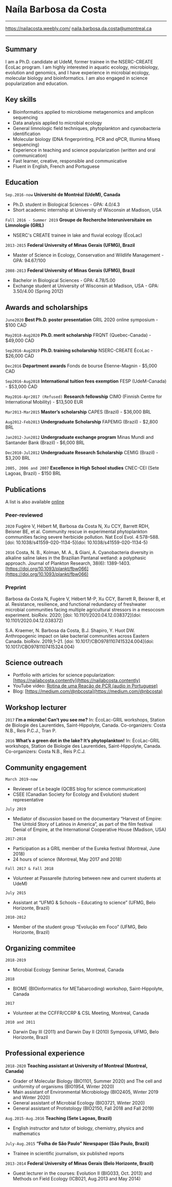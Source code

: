 
Naíla Barbosa da Costa
===========
-------------------------------    -------------------------------------
https://nailacosta.weebly.com/      naila.barbosa.da.costa@umontreal.ca
-------------------------------    -------------------------------------

Summary
-------

I am a Ph.D. candidate at UdeM, former trainee in the NSERC-CREATE ÉcoLac program. I am highly interested in aquatic ecology, microbiology, evolution and genomics, and I have experience in microbial ecology, molecular biology and bioinformatics. I am also engaged in science popularization and education.

Key skills
-------
* Bioinformatics applied to microbiome metagenomics and amplicon sequencing
*	Data analysis applied to microbial ecology
*	General limnologic field techniques, phytoplankton and cyanobacteria identification
*	Molecular biology (DNA fingerprinting, PCR and qPCR, Illumina Miseq sequencing) 
*	Experience in teaching and science popularization (written and oral communication)
*	Fast learner, creative, responsible and communicative
* Fluent in English, French and Portuguese

Education
-------
`Sep.2016-now`
__Université de Montréal (UdeM), Canada__
- Ph.D. student in Biological Sciences - GPA: 4.0/4.3
- Short academic internship at University of Wisconsin at Madison, USA

`Fall 2016 - Summer 2019`
__Groupe de Recherche Interuniversitaire en Limnologie (GRIL)__
- NSERC's CREATE trainee in lake and fluvial ecology (ÉcoLac)

`2013-2015`
__Federal University of Minas Gerais (UFMG), Brazil__
- Master of Science in Ecology, Conservation and Wildlife Management - GPA: 94.67/100

`2008-2013`
__Federal University of Minas Gerais (UFMG), Brazil__
- Bachelor in Biological Sciences - GPA: 4.78/5.00
- Exchange student at University of Wisconsin at Madison, USA - GPA: 3.50/4.00 (Spring 2012)

Awards and scholarships
-------
`June2020`
**Best Ph.D. poster presentation** GRIL 2020 online symposium - $100 CAD

`May2018-Aug2020`
**Ph.D. merit scholarship** FRQNT (Quebec-Canada) - $49,000 CAD

`Sep2016-Aug2019`
**Ph.D. training scholarship** NSERC-CREATE ÉcoLac - $26,000 CAD

`Dec2016`
**Department awards** Fonds de bourse Étienne-Magnin - $5,000 CAD

`Sep2016-Aug2018`
**International tuition fees exemption** FESP (UdeM-Canada) - $53,000 CAD

`May2016-Apr2017 (Refused)`
**Research fellowship** CIMO (Finnish Centre for International Mobility) - $13,500 EUR

`Mar2013-Mar2015`
**Master’s scholarship** CAPES (Brazil) - $36,000 BRL

`Aug2012-Feb2013`
**Undergraduate Scholarship** FAPEMIG (Brazil) - $2,800 BRL

`Jan2012-Jun2012`
**Undergraduate exchange program** Minas Mundi and Santander Bank (Brazil) - $6,000 BRL

`Dec2010-Jul2012`
**Undergraduate Research Scholarship** CEMIG (Brazil) - $3,200 BRL

`2005, 2006 and 2007`
**Excellence in High School studies** CNEC-CEI (Sete Lagoas, Brazil) - $150 BRL

Publications
-------
A list is also available [online](https://orcid.org/0000-0002-7158-933X)

### Peer-reviewed
`2020`
Fugère V, Hébert M, Barbosa da Costa N, Xu CCY, Barrett RDH, Beisner BE, et al. Community rescue in experimental phytoplankton communities facing severe herbicide pollution. Nat Ecol Evol. 4:578–588. [doi: 10.1038/s41559-020-1134-5](doi: 10.1038/s41559-020-1134-5)

`2016`
Costa, N. B., Kolman, M. A., & Giani, A. Cyanobacteria diversity in alkaline saline lakes in the Brazilian Pantanal wetland: a polyphasic approach. Journal of Plankton Research, 38(6): 1389-1403. [https://doi.org/10.1093/plankt/fbw066](https://doi.org/10.1093/plankt/fbw066)


### Preprint

Barbosa da Costa N, Fugère V, Hébert M-P, Xu CCY, Barrett R, Beisner B, et al. Resistance, resilience, and functional redundancy of freshwater microbial communities facing multiple agricultural stressors in a mesocosm experiment. bioRxiv. 2020; [doi: 10.1101/2020.04.12.038372](doi: 10.1101/2020.04.12.038372)

S.A. Kraemer, N. Barbosa da Costa, B.J. Shapiro, Y. Huot DW. Anthropogenic impact on lake bacterial communities across Eastern Canada. bioRxiv. 2019;1–21. [doi: 10.1017/CBO9781107415324.004](doi: 10.1017/CBO9781107415324.004)

Science outreach
-------
- Portfolio with articles for science popularization: [https://nailabcosta.contently](https://nailabcosta.contently)
- YouTube video: [Rotina de uma Reação de PCR (audio in Portuguese)](https://www.youtube.com/watch?v=rn40R5w5Fkw)
- Blog: [https://medium.com/@nbcosta](https://medium.com/@nbcosta)


Workshop lecturer
-------
`2017`
**I’m a microbe! Can’t you see me?** In: ÉcoLac-GRIL workshops, Station de Biologie des Laurentides, Saint-Hippolyte, Canada. Co-organizers: Costa N.B., Reis P.C.J., Tran P. 

`2016`
**What’s a green dot in the lake? It’s phytoplankton!** In: ÉcoLac-GRIL workshops, Station de Biologie des Laurentides, Saint-Hippolyte, Canada. Co-organizers: Costa N.B., Reis P.C.J.


Community engagement
-------
`March 2019-now`
- Reviewer of Le beagle (QCBS blog for science communication)
- CSEE (Canadian Society for Ecology and Evolution) student representative

`July 2019`
- Mediator of discussion based on the documentary  “Harvest of Empire: The Untold Story of Latinos in America”, as part of the film festival Denial of Empire, at the International Cooperative House (Madison, USA)

`2017-2018`
- Participation as a GRIL member of the Eureka festival (Montreal, June 2018)
- 24 hours of science (Montreal, May 2017 and 2018)

`Fall 2017 & Fall 2018`
- Volunteer at Passarelle (tutoring between new and current students at UdeM)

`July 2015`
- Assistant at “UFMG & Schools – Educating to science” (UFMG, Belo Horizonte, Brazil)

`2010-2012`
- Member of the student group “Evolução em Foco” (UFMG, Belo Horizonte, Brazil)


Organizing commitee
-------
`2018-2019`
- Microbial Ecology Seminar Series, Montreal, Canada

`2018`
- BIOME (BIOinformatics for METabarcoding) workshop, Saint-Hippolyte, Canada

`2017`
- Volunteer at the CCFFR/CCRP & CSL Meeting, Montreal, Canada

`2010 and 2011`
- Darwin Day III (2011) and Darwin Day II (2010) Symposia, UFMG, Belo Horizonte, Brazil

Professional experience
-------
`2018-2020`
__Teaching assistant at University of Montreal (Montreal, Canada)__
- Grader of Molecular Biology (BIO1101, Summer 2020) and The cell and uniformity of organisms (BIO1954, Winter 2020)
- Main assistant of Environmental Microbiology (BIO2405, Winter 2019 and Winter 2020)
- General assistant of Microbial Ecology (BIO3721, Winter 2020)
- General assistant of Protistology (BIO2150, Fall 2018 and Fall 2019)

`Aug.2015-Aug.2016`
__Teaching (Sete Lagoas, Brazil)__	  
- English instructor and tutor of biology, chemistry, physics and mathematics

`July-Aug.2015`
__“Folha de São Paulo” Newspaper (São Paulo, Brazil)__			     	                 
- Trainee in scientific journalism, six published reports

`2013-2014`
__Federal University of Minas Gerais (Belo Horizonte, Brazil)__
- Guest lecturer in the courses: Evolution II (BIG033, Oct. 2013) and Methods on Field Ecology (ICB021, Aug.2013 and May 2014)

<!-- 
### Hidden info
-->


